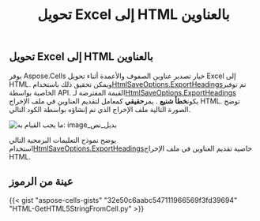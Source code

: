 ﻿---
title: تحويل Excel إلى HTML بالعناوين
type: docs
weight: 10
url: /ar/python-java/convert-excel-to-html-with-headings/
---
## **تحويل Excel إلى HTML بالعناوين**
يوفر Aspose.Cells خيار تصدير عناوين الصفوف والأعمدة أثناء تحويل Excel إلى HTML. ويمكن تحقيق ذلك باستخدام[HtmlSaveOptions.ExportHeadings](https://reference.aspose.com/cells/python/asposecells.api/htmlsaveoptions#ExportHeadings)تم توفير الخاصية بواسطة API. القيمة المفترضة لـ[HtmlSaveOptions.ExportHeadings](https://reference.aspose.com/cells/python/asposecells.api/htmlsaveoptions#ExportHeadings) يكون**خطأ شنيع** . يمر**حقيقي** كمعامل لتقديم العناوين في ملف الإخراج HTML. توضح الصورة التالية ملف الإخراج الذي تم إنشاؤه بواسطة الكود التالي.

![ما يجب القيام به: image_بديل_نص](PrintHeadings.jpg)

يوضح نموذج التعليمات البرمجية التالي استخدام[HtmlSaveOptions.ExportHeadings](https://reference.aspose.com/cells/python/asposecells.api/htmlsaveoptions#ExportHeadings)خاصية تقديم العناوين في ملف الإخراج HTML.
## **عينة من الرموز**
{{< gist "aspose-cells-gists" "32e50c6aabc547111966569f3fd39694" "HTML-GetHTML5StringFromCell.py" >}}
